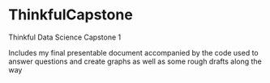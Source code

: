 # ThinkfulCapstone
Thinkful Data Science Capstone 1

Includes my final presentable document accompanied by the code used to answer questions and create graphs as well as some rough drafts along the way
